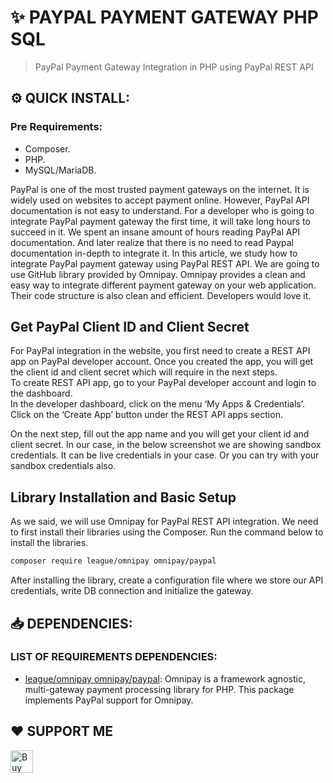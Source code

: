# :sparkles: PAYPAL PAYMENT GATEWAY PHP SQL
> PayPal Payment Gateway Integration in PHP using PayPal REST API

## :gear: QUICK INSTALL:

### Pre Requirements:

- Composer.
- PHP.
- MySQL/MariaDB.

PayPal is one of the most trusted payment gateways on the internet. It is widely used on websites to accept payment online. However, PayPal API documentation is not easy to understand. For a developer who is going to integrate PayPal payment gateway the first time, it will take long hours to succeed in it. We spent an insane amount of hours reading PayPal API documentation. And later realize that there is no need to read Paypal documentation in-depth to integrate it.
In this article, we study how to integrate PayPal payment gateway using PayPal REST API. We are going to use GitHub library provided by Omnipay. Omnipay provides a clean and easy way to integrate different payment gateway on your web application. Their code structure is also clean and efficient. Developers would love it.

## Get PayPal Client ID and Client Secret

For PayPal integration in the website, you first need to create a REST API app on PayPal developer account. Once you created the app, you will get the client id and client secret which will require in the next steps.  
To create REST API app, go to your PayPal developer account and login to the dashboard.  
In the developer dashboard, click on the menu ‘My Apps & Credentials’. Click on the ‘Create App’ button under the REST API apps section.

On the next step, fill out the app name and you will get your client id and client secret. In our case, in the below screenshot we are showing sandbox credentials. It can be live credentials in your case. Or you can try with your sandbox credentials also.

## Library Installation and Basic Setup

As we said, we will use Omnipay for PayPal REST API integration. We need to first install their libraries using the Composer. Run the command below to install the libraries.  

```bash
composer require league/omnipay omnipay/paypal
```

After installing the library, create a configuration file where we store our API credentials, write DB connection and initialize the gateway.


## :inbox_tray: DEPENDENCIES:

### LIST OF REQUIREMENTS DEPENDENCIES:
- [league/omnipay omnipay/paypal](https://github.com/thephpleague/omnipay-paypal): Omnipay is a framework agnostic, multi-gateway payment processing library for PHP. This package implements PayPal support for Omnipay.

## :heart: SUPPORT ME
<a href='https://ko-fi.com/fernandocalmet' target='_blank'>
  <img height='36' style='border:0px;height:36px;' src='https://az743702.vo.msecnd.net/cdn/kofi3.png?v=2' border='0' alt='Buy Me a Coffee at ko-fi.com' />
</a>